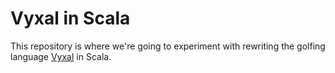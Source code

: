 # Vyxal in Scala

This repository is where we're going to experiment with rewriting the golfing language [Vyxal](https://github.com/Vyxal/Vyxal) in Scala.
